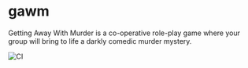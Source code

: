 # gawm
Getting Away With Murder is a co-operative role-play game where your group will bring to life a darkly comedic murder mystery.

![CI](https://github.com/codemonkey-uk/gawm/workflows/CI/badge.svg?branch=master)
